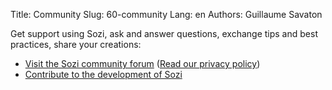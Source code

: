 Title: Community
Slug: 60-community
Lang: en
Authors: Guillaume Savaton

Get support using Sozi, ask and answer questions, exchange tips and best practices, share your creations:

* [Visit the Sozi community forum](/community) ([Read our privacy policy](|filename|privacy.md))
* [Contribute to the development of Sozi](|filename|contribute.md)
